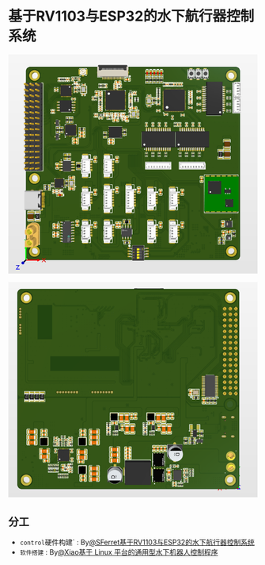 # 基于RV1103与ESP32的水下航行器控制系统

![3D1](/img/01.png)

![3D2](/img/02.png)

## 分工

  - `control`硬件构建` : By[@SFerret](https://github.com/SFerret)[基于RV1103与ESP32的水下航行器控制系统](https://github.com/SFerret/Underwater-Vehicle-Electrical-Control-System)
  - `软件搭建` : By[@Xiao](https://github.com/sfxfs)[基于 Linux 平台的通用型水下机器人控制程序](https://github.com/sfxfs/sub-navi)
